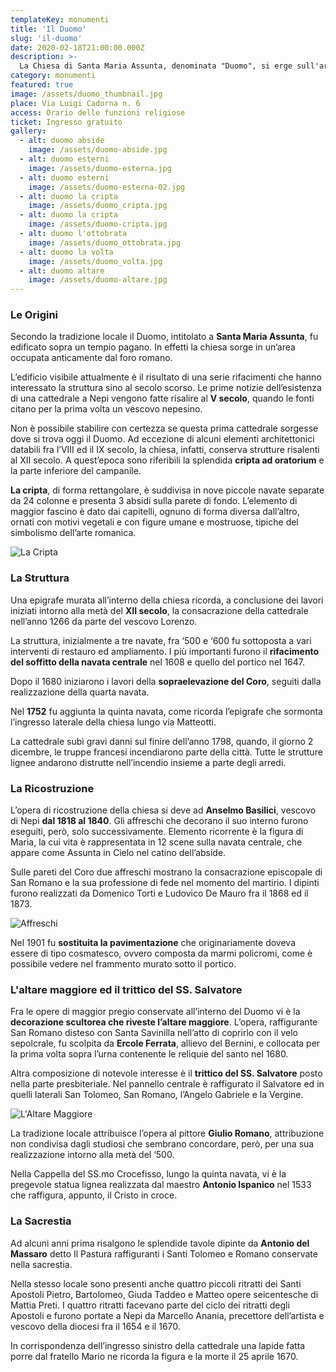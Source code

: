 ```yaml
---
templateKey: monumenti
title: 'Il Duomo'
slug: 'il-duomo'
date: 2020-02-18T21:00:00.000Z
description: >-
  La Chiesa di Santa Maria Assunta, denominata "Duomo", si erge sull'area di un antico foro romano. E' il risultato di una serie di rifacimenti. La cripta e l'altare maggiore con le sue decorazioni ne sono gli elementi di maggior pregio.
category: monumenti
featured: true
image: /assets/duomo_thumbnail.jpg
place: Via Luigi Cadorna n. 6
access: Orario delle funzioni religiose
ticket: Ingresso gratuito
gallery:
  - alt: duomo abside
    image: /assets/duomo-abside.jpg
  - alt: duomo esterni
    image: /assets/duomo-esterna.jpg
  - alt: duomo esterni
    image: /assets/duomo-esterna-02.jpg
  - alt: duomo la cripta
    image: /assets/duomo_cripta.jpg
  - alt: duomo la cripta
    image: /assets/duomo-cripta.jpg
  - alt: duomo l'ottobrata
    image: /assets/duomo_ottobrata.jpg
  - alt: duomo la volta
    image: /assets/duomo_volta.jpg
  - alt: duomo altare
    image: /assets/duomo-altare.jpg
---
```

### Le Origini
Secondo la tradizione locale il Duomo, intitolato a **Santa Maria Assunta**, fu edificato sopra un tempio pagano. In effetti la chiesa sorge in un’area occupata anticamente dal foro romano.

L’edificio visibile attualmente è il risultato di una serie rifacimenti che hanno interessato la struttura sino al secolo scorso. Le prime notizie dell’esistenza di una cattedrale a Nepi vengono fatte risalire al **V secolo**, quando le fonti citano per la prima volta un vescovo nepesino.

Non è possibile stabilire con certezza se questa prima cattedrale sorgesse dove si trova oggi il Duomo. Ad eccezione di alcuni elementi architettonici databili fra l’VIII ed il IX secolo, la  chiesa, infatti, conserva strutture risalenti al XII secolo. A quest’epoca sono riferibili la splendida **cripta ad oratorium** e la parte inferiore del campanile.

**La cripta**, di forma rettangolare, è suddivisa in nove piccole navate separate da 24 colonne e presenta 3 absidi sulla parete di fondo. L’elemento di maggior fascino è dato dai capitelli, ognuno di forma diversa dall’altro, ornati con motivi vegetali e con figure umane e mostruose, tipiche del simbolismo dell’arte romanica.

![La Cripta](/assets/duomo_cripta.jpg)

### La Struttura
Una epigrafe murata all’interno della chiesa ricorda, a conclusione dei lavori iniziati intorno alla metà del **XII secolo**, la consacrazione della cattedrale nell’anno 1266 da parte del vescovo Lorenzo.

La struttura, inizialmente a tre navate, fra ‘500 e ‘600 fu sottoposta a vari interventi di restauro ed ampliamento. I più importanti furono il **rifacimento del soffitto della navata centrale** nel 1608 e quello del portico nel 1647.

Dopo il 1680 iniziarono i lavori della **sopraelevazione del Coro**, seguiti dalla realizzazione della quarta navata.

Nel **1752** fu aggiunta la quinta navata, come ricorda l’epigrafe che sormonta l’ingresso laterale della chiesa lungo via Matteotti.

La cattedrale subì gravi danni sul finire dell’anno 1798, quando, il giorno 2 dicembre, le truppe francesi incendiarono parte della città. Tutte le strutture lignee andarono distrutte nell’incendio insieme a parte degli arredi.

### La Ricostruzione
L’opera di ricostruzione della chiesa si deve ad **Anselmo Basilici**, vescovo di Nepi **dal 1818 al 1840**. Gli affreschi che decorano il suo interno furono eseguiti, però, solo successivamente. Elemento ricorrente è la figura di Maria, la cui vita è rappresentata in 12 scene sulla navata centrale, che appare come Assunta in Cielo nel catino dell’abside.

Sulle pareti del Coro due affreschi mostrano la consacrazione episcopale di San Romano e la sua professione di fede nel momento del martirio. I dipinti furono realizzati da Domenico Torti e Ludovico De Mauro fra il 1868 ed il 1873.

![Affreschi](/assets/duomo_ottobrata.jpg)

Nel 1901 fu **sostituita la pavimentazione** che originariamente doveva essere di tipo cosmatesco, ovvero composta da marmi policromi, come è possibile vedere nel frammento murato sotto il portico.

### L'altare maggiore ed il trittico del SS. Salvatore
Fra le opere di maggior pregio conservate all’interno del Duomo vi è la **decorazione scultorea che riveste l’altare maggiore**. L’opera, raffigurante San Romano disteso con Santa Savinilla nell’atto di coprirlo con il velo sepolcrale, fu scolpita da **Ercole Ferrata**, allievo del Bernini, e collocata per la prima volta sopra l’urna contenente le reliquie del santo nel 1680.

Altra composizione di notevole interesse è il **trittico del SS. Salvatore** posto nella parte presbiteriale. Nel pannello centrale è raffigurato il Salvatore ed in quelli laterali San Tolomeo, San Romano, l’Angelo Gabriele e la Vergine.

![L'Altare Maggiore](/assets/duomo-altare.jpg "Altare Maggiore")

La tradizione locale attribuisce l’opera al pittore **Giulio Romano**, attribuzione non condivisa dagli studiosi che sembrano concordare, però, per una sua realizzazione intorno alla metà del ‘500.

Nella Cappella del SS.mo Crocefisso, lungo la quinta navata, vi è la pregevole statua lignea realizzata dal maestro **Antonio Ispanico** nel 1533 che raffigura, appunto, il Cristo in croce.

### La Sacrestia
Ad alcuni anni prima risalgono le splendide tavole dipinte da **Antonio del Massaro** detto Il Pastura raffiguranti i Santi Tolomeo e Romano conservate nella sacrestia.

Nella stesso locale sono presenti anche quattro piccoli ritratti dei Santi Apostoli Pietro, Bartolomeo, Giuda Taddeo e Matteo opere seicentesche di Mattia Preti.
I quattro ritratti facevano parte del ciclo dei ritratti degli Apostoli e furono portate a Nepi da Marcello Anania, precettore dell’artista e vescovo della diocesi fra il 1654 e il 1670.

In corrispondenza dell’ingresso sinistro della cattedrale una lapide fatta porre dal fratello Mario ne ricorda la figura e la morte il 25 aprile 1670.